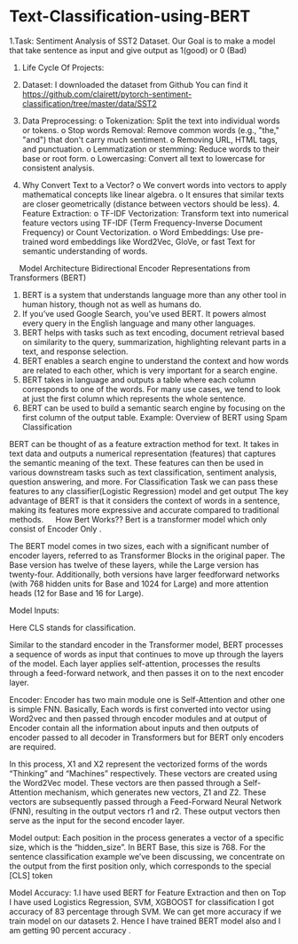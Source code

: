 # Text-Classification-using-BERT
1.Task: Sentiment Analysis of SST2 Dataset.
 Our Goal is to make a model that take sentence as input and give output as          1(good)   or 0 (Bad)

1. Life Cycle Of Projects:
1.	Dataset: I downloaded the dataset from Github You can find it  
https://github.com/clairett/pytorch-sentiment-classification/tree/master/data/SST2
2.	Data Preprocessing:
o	Tokenization: Split the text into individual words or tokens.
o	Stop words Removal: Remove common words (e.g., "the," "and") that don't carry much sentiment.
o	Removing URL, HTML tags, and punctuation.
o	Lemmatization or stemming: Reduce words to their base or root form.
o	Lowercasing: Convert all text to lowercase for consistent analysis.

3.	Why Convert Text to a Vector?
o	We convert words into vectors to apply mathematical concepts like linear algebra.
o	It ensures that similar texts are closer geometrically (distance between vectors should be less).
      4.   Feature Extraction:
o	TF-IDF Vectorization: Transform text into numerical feature vectors using TF-IDF (Term Frequency-Inverse Document Frequency) or Count Vectorization.
o	Word Embeddings: Use pre-trained word embeddings like Word2Vec, GloVe, or fast Text for semantic understanding of words.

 
	Model Architecture
Bidirectional Encoder Representations from Transformers (BERT)
1.	BERT is a system that understands language more than any other tool in human history, though not as well as humans do.
2.	If you’ve used Google Search, you’ve used BERT. It powers almost every query in the English language and many other languages.
3.	BERT helps with tasks such as text encoding, document retrieval based on similarity to the query, summarization, highlighting relevant parts in a text, and response selection.
4.	BERT enables a search engine to understand the context and how words are related to each other, which is very important for a search engine.
5.	BERT takes in language and outputs a table where each column corresponds to one of the words. For many use cases, we tend to look at just the first column which represents the whole sentence.
6.	BERT can be used to build a semantic search engine by focusing on the first column of the output table.
Example: Overview of BERT using Spam Classification
 
BERT can be thought of as a feature extraction method for text. 
It takes in text data and outputs a numerical representation (features) that captures the semantic meaning of the text. 
These features can then be used in various downstream tasks such as text classification, sentiment analysis, question answering, and more. 
For Classification Task we can pass these features to any classifier(Logistic Regression) model and get output
The key advantage of BERT is that it considers the context of words in a sentence, making its features more expressive and accurate compared to traditional methods. 
 
How Bert Works??
Bert is a transformer model which only consist of Encoder Only .
 
The BERT model comes in two sizes, each with a significant number of encoder layers, referred to as Transformer Blocks in the original paper. 
The Base version has twelve of these layers, while the Large version has twenty-four. 
Additionally, both versions have larger feedforward networks (with 768 hidden units for Base and 1024 for Large) and more attention heads (12 for Base and 16 for Large). 

Model Inputs:
 
Here CLS stands for classification. 

Similar to the standard encoder in the Transformer model, BERT processes a sequence of words as input that continues to move up through the layers of the model. 
Each layer applies self-attention, processes the results through a feed-forward network, and then passes it on to the next encoder layer.

 
Encoder:
Encoder has two main module one is Self-Attention and other one is simple FNN.
Basically, Each words is first converted into vector using Word2vec and then passed through encoder modules and at output of Encoder contain all the information about inputs and then  outputs of encoder  passed to all decoder in Transformers but for BERT only encoders are required.

 
In this process, X1 and X2 represent the vectorized forms of the words “Thinking” and “Machines” respectively.
These vectors are created using the Word2Vec model.
These vectors are then passed through a Self-Attention mechanism, which generates new vectors, Z1 and Z2. 
These vectors are subsequently passed through a Feed-Forward Neural Network (FNN), resulting in the output vectors r1 and r2. These output vectors then serve as the input for the second encoder layer.

Model output:
Each position in the process generates a vector of a specific size, which is the “hidden_size”. In BERT Base, this size is 768. For the sentence classification example we’ve been discussing, we concentrate on the output from the first position only, which corresponds to the special [CLS] token

 
Model Accuracy:
1.I have used BERT for Feature Extraction and then on Top I have used Logistics Regression,
SVM, XGBOOST for classification
 I got accuracy of 83 percentage through SVM.
We can get more accuracy if we train model on our datasets
2. Hence I have trained BERT model also and I am getting 90 percent accuracy .





